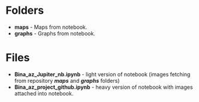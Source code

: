 # Folders
  * **maps** - Maps from notebook.
  * **graphs** - Graphs from notebook.
  
# Files
  * **Bina_az_Jupiter_nb.ipynb** - light version of notebook (images fetching from repository ***maps*** and ***graphs*** folders)
  * **Bina_az_project_github.ipynb** - heavy version of notebook with images attached into notebook.
